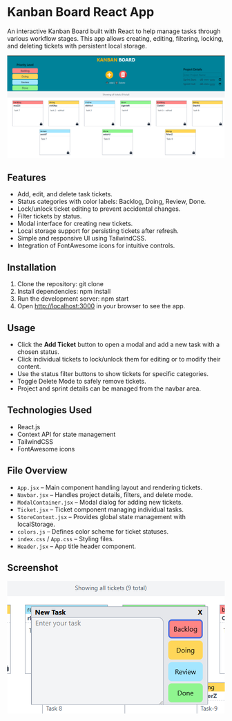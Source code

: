 # Kanban Board React App

An interactive Kanban Board built with React to help manage tasks through various workflow stages. This app allows creating, editing, filtering, locking, and deleting tickets with persistent local storage.

![Kanban Board Screenshot](./Screenshots/KanbanBoard_Main.png)

## Features

- Add, edit, and delete task tickets.
- Status categories with color labels: Backlog, Doing, Review, Done.
- Lock/unlock ticket editing to prevent accidental changes.
- Filter tickets by status.
- Modal interface for creating new tickets.
- Local storage support for persisting tickets after refresh.
- Simple and responsive UI using TailwindCSS.
- Integration of FontAwesome icons for intuitive controls.

## Installation

1. Clone the repository: git clone <repository-url>
2. Install dependencies: npm install
3. Run the development server: npm start
4. Open [http://localhost:3000](http://localhost:3000) in your browser to see the app.

## Usage

- Click the **Add Ticket** button to open a modal and add a new task with a chosen status.
- Click individual tickets to lock/unlock them for editing or to modify their content.
- Use the status filter buttons to show tickets for specific categories.
- Toggle Delete Mode to safely remove tickets.
- Project and sprint details can be managed from the navbar area.

## Technologies Used

- React.js
- Context API for state management
- TailwindCSS
- FontAwesome icons

## File Overview

- `App.jsx` – Main component handling layout and rendering tickets.
- `Navbar.jsx` – Handles project details, filters, and delete mode.
- `ModalContainer.jsx` – Modal dialog for adding new tickets.
- `Ticket.jsx` – Ticket component managing individual tasks.
- `StoreContext.jsx` – Provides global state management with localStorage.
- `colors.js` – Defines color scheme for ticket statuses.
- `index.css` / `App.css` – Styling files.
- `Header.jsx` – App title header component.

## Screenshot

![NewTask](./Screenshots/New_Task.png)
